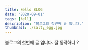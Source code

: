 ```yaml
---
title: Hello BLOG
date: "2020-09-01"
tags: [hell]
description: "블로그의 첫번째 글 입니다."
thumbnail: ./salty_egg.jpg
---
```


블로그의 첫번째 글 입니다. 잘 동작하니 ?